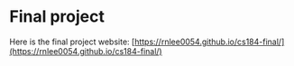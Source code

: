 # Final project

Here is the final project website:
[https://rnlee0054.github.io/cs184-final/](https://rnlee0054.github.io/cs184-final/)
